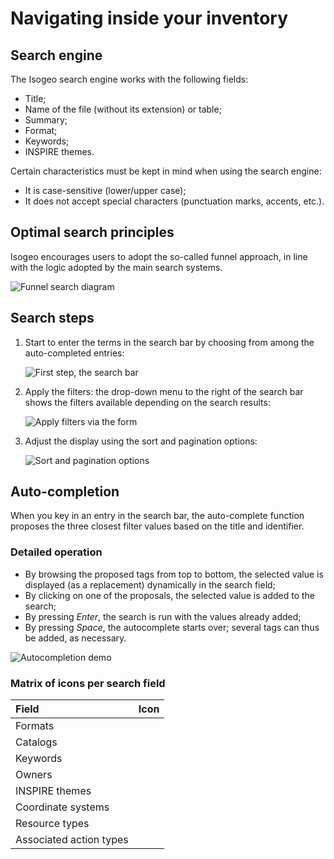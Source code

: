 # Navigating inside your inventory

## Search engine

The Isogeo search engine works with the following fields:

* Title;
* Name of the file (without its extension) or table;
* Summary;
* Format;
* Keywords;
* INSPIRE themes.

Certain characteristics must be kept in mind when using the search engine:

* It is case-sensitive (lower/upper case);
* It does not accept special characters (punctuation marks, accents, etc.).

## Optimal search principles

Isogeo encourages users to adopt the so-called funnel approach, in line with the logic adopted by the main search systems.

![Funnel search diagram](/images/all_search_schema.png "Searching for data in Isogeo")

## Search steps

1.	Start to enter the terms in the search bar by choosing from among the auto-completed entries:

    ![First step, the search bar](/images/search_bar_submersion.png "Starting to enter the search terms")

2.	Apply the filters: the drop-down menu to the right of the search bar shows the filters available depending on the search results:

    ![Apply filters via the form](/images/search_bar_filters_submersion.png "Filtering on the various criteria available")

3.	Adjust the display using the sort and pagination options:

    ![Sort and pagination options](/images/inv_ordering_pagination_options.png "Sorting and adjusting the pagination")

## Auto-completion

When you key in an entry in the search bar, the auto-complete function proposes the three closest filter values based on the title and identifier.

### Detailed operation

* By browsing the proposed tags from top to bottom, the selected value is displayed (as a replacement) dynamically in the search field;
* By clicking on one of the proposals, the selected value is added to the search;
* By pressing *Enter*, the search is run with the values already added;
* By pressing *Space*, the autocomplete starts over; several tags can thus be added, as necessary.

![Autocompletion demo](/images/search_bar_autocompletion.gif "The autocomplete helps to save time when searching")


### Matrix of icons per search field

| Field                     | Icon                             |
| :--                       | :-------------------------------: |
| Formats                   | <i class="fa fa-cube"></i>        |
| Catalogs                | <i class="fa fa-book"></i>        |
| Keywords                 | <i class="fa fa-tag"></i>         |
| Owners             | <i class="fa fa-users"></i>       |
| INSPIRE themes            | <i class="fa fa-leaf"></i>        |
| Coordinate systems   | <i class="fa fa-globe"></i>       |
| Resource types        | <i class="fa fa-asterisk"></i>    |
| Associated action types | <i class="fa fa-play"></i>        |
